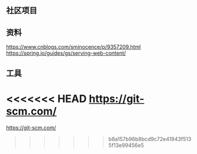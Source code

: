 ## 社区项目
## 资料
https://www.cnblogs.com/sminocence/p/9357209.html
https://spring.io/guides/gs/serving-web-content/
## 工具
<<<<<<< HEAD
https://git-scm.com/
=======
https://git-scm.com/
>>>>>>> b8a157b96b8bcd9c72e41943f5135f13e99456e5
